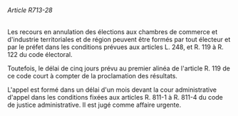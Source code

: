 ###### Article R713-28

Les recours en annulation des élections aux chambres de commerce et d'industrie territoriales et de région peuvent être formés par tout électeur et par le préfet dans les conditions prévues aux articles L. 248, et R. 119 à R. 122 du code électoral.

Toutefois, le délai de cinq jours prévu au premier alinéa de l'article R. 119 de ce code court à compter de la proclamation des résultats.

L'appel est formé dans un délai d'un mois devant la cour administrative d'appel dans les conditions fixées aux articles R. 811-1 à R. 811-4 du code de justice administrative. Il est jugé comme affaire urgente.

